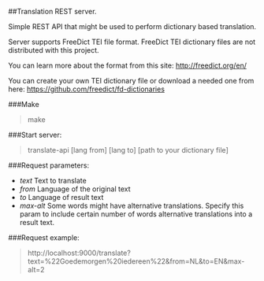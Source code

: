 ##Translation REST server.

Simple REST API that might be used to perform dictionary based translation.

Server supports FreeDict TEI file format.
FreeDict TEI dictionary files are not distributed with this project.

You can learn more about the format from this site: http://freedict.org/en/

You can create your own TEI dictionary file or download a needed one from here: https://github.com/freedict/fd-dictionaries

###Make
 > make

###Start server:
 > translate-api [lang from] [lang to] [path to your dictionary file]

###Request parameters:
- *text*    Text to translate
- *from*    Language of the original text 
- *to*      Language of result text
- *max-alt* Some words might have alternative translations. Specify this param to include certain number of
            words alternative translations into a result text.

###Request example:
> http://localhost:9000/translate?text=%22Goedemorgen%20iedereen%22&from=NL&to=EN&max-alt=2
